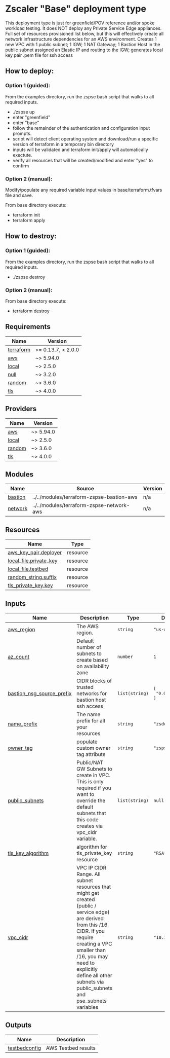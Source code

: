 # Zscaler "Base" deployment type

This deployment type is just for greenfield/POV reference and/or spoke workload testing. It does NOT deploy any Private Service Edge appliances. Full set of resources provisioned list below, but this will effectively create all network infrastructure dependencies for an AWS environment. Creates 1 new VPC with 1 public subnet; 1 IGW; 1 NAT Gateway; 1 Bastion Host in the public subnet assigned an Elastic IP and routing to the IGW; generates local key pair .pem file for ssh access


## How to deploy:

### Option 1 (guided):
From the examples directory, run the zspse bash script that walks to all required inputs.
- ./zspse up
- enter "greenfield"
- enter "base"
- follow the remainder of the authentication and configuration input prompts.
- script will detect client operating system and download/run a specific version of terraform in a temporary bin directory
- inputs will be validated and terraform init/apply will automatically exectute.
- verify all resources that will be created/modified and enter "yes" to confirm

### Option 2 (manual):
Modify/populate any required variable input values in base/terraform.tfvars file and save.

From base directory execute:
- terraform init
- terraform apply

## How to destroy:

### Option 1 (guided):
From the examples directory, run the zspse bash script that walks to all required inputs.
- ./zspse destroy

### Option 2 (manual):
From base directory execute:
- terraform destroy

<!-- BEGINNING OF PRE-COMMIT-TERRAFORM DOCS HOOK -->
## Requirements

| Name | Version |
|------|---------|
| <a name="requirement_terraform"></a> [terraform](#requirement\_terraform) | >= 0.13.7, < 2.0.0 |
| <a name="requirement_aws"></a> [aws](#requirement\_aws) | ~> 5.94.0 |
| <a name="requirement_local"></a> [local](#requirement\_local) | ~> 2.5.0 |
| <a name="requirement_null"></a> [null](#requirement\_null) | ~> 3.2.0 |
| <a name="requirement_random"></a> [random](#requirement\_random) | ~> 3.6.0 |
| <a name="requirement_tls"></a> [tls](#requirement\_tls) | ~> 4.0.0 |

## Providers

| Name | Version |
|------|---------|
| <a name="provider_aws"></a> [aws](#provider\_aws) | ~> 5.94.0 |
| <a name="provider_local"></a> [local](#provider\_local) | ~> 2.5.0 |
| <a name="provider_random"></a> [random](#provider\_random) | ~> 3.6.0 |
| <a name="provider_tls"></a> [tls](#provider\_tls) | ~> 4.0.0 |

## Modules

| Name | Source | Version |
|------|--------|---------|
| <a name="module_bastion"></a> [bastion](#module\_bastion) | ../../modules/terraform-zspse-bastion-aws | n/a |
| <a name="module_network"></a> [network](#module\_network) | ../../modules/terraform-zspse-network-aws | n/a |

## Resources

| Name | Type |
|------|------|
| [aws_key_pair.deployer](https://registry.terraform.io/providers/hashicorp/aws/latest/docs/resources/key_pair) | resource |
| [local_file.private_key](https://registry.terraform.io/providers/hashicorp/local/latest/docs/resources/file) | resource |
| [local_file.testbed](https://registry.terraform.io/providers/hashicorp/local/latest/docs/resources/file) | resource |
| [random_string.suffix](https://registry.terraform.io/providers/hashicorp/random/latest/docs/resources/string) | resource |
| [tls_private_key.key](https://registry.terraform.io/providers/hashicorp/tls/latest/docs/resources/private_key) | resource |

## Inputs

| Name | Description | Type | Default | Required |
|------|-------------|------|---------|:--------:|
| <a name="input_aws_region"></a> [aws\_region](#input\_aws\_region) | The AWS region. | `string` | `"us-west-2"` | no |
| <a name="input_az_count"></a> [az\_count](#input\_az\_count) | Default number of subnets to create based on availability zone | `number` | `1` | no |
| <a name="input_bastion_nsg_source_prefix"></a> [bastion\_nsg\_source\_prefix](#input\_bastion\_nsg\_source\_prefix) | CIDR blocks of trusted networks for bastion host ssh access | `list(string)` | <pre>[<br/>  "0.0.0.0/0"<br/>]</pre> | no |
| <a name="input_name_prefix"></a> [name\_prefix](#input\_name\_prefix) | The name prefix for all your resources | `string` | `"zsdemo"` | no |
| <a name="input_owner_tag"></a> [owner\_tag](#input\_owner\_tag) | populate custom owner tag attribute | `string` | `"zspse-admin"` | no |
| <a name="input_public_subnets"></a> [public\_subnets](#input\_public\_subnets) | Public/NAT GW Subnets to create in VPC. This is only required if you want to override the default subnets that this code creates via vpc\_cidr variable. | `list(string)` | `null` | no |
| <a name="input_tls_key_algorithm"></a> [tls\_key\_algorithm](#input\_tls\_key\_algorithm) | algorithm for tls\_private\_key resource | `string` | `"RSA"` | no |
| <a name="input_vpc_cidr"></a> [vpc\_cidr](#input\_vpc\_cidr) | VPC IP CIDR Range. All subnet resources that might get created (public / service edge) are derived from this /16 CIDR. If you require creating a VPC smaller than /16, you may need to explicitly define all other subnets via public\_subnets and pse\_subnets variables | `string` | `"10.1.0.0/16"` | no |

## Outputs

| Name | Description |
|------|-------------|
| <a name="output_testbedconfig"></a> [testbedconfig](#output\_testbedconfig) | AWS Testbed results |
<!-- END OF PRE-COMMIT-TERRAFORM DOCS HOOK -->
